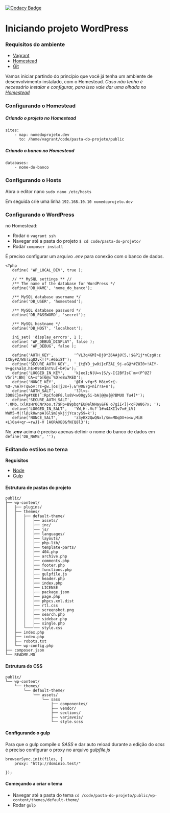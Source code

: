 [![Codacy Badge](https://api.codacy.com/project/badge/Grade/794ae40f77e643638bc2d5fcb93c501e)](https://www.codacy.com/app/maclevison/starter-kit-wordpress?utm_source=github.com&amp;utm_medium=referral&amp;utm_content=maclevison/starter-kit-wordpress&amp;utm_campaign=Badge_Grade)

# Iniciando projeto WordPress

### Requisitos do ambiente

- [Vagrant](https://www.vagrantup.com)
- [Homestead](https://laravel.com/docs/5.5/homestead)
- [Git]()

Vamos iniciar partindo do princípio que você já tenha um ambiente de desenvolvimento instalado, com o Homestead. 
_Caso não tenha é necessário instalar e configurar, para isso vale dar uma olhada no [Homestead](https://laravel.com/docs/5.5/homestead)_
 
### Configurando o Homestead

##### Criando o projeto no Homestead

```
sites:
    - map: nomedoprojeto.dev
      to: /home/vagrant/code/pasta-do-projeto/public
```

##### Criando o banco no Homestead

```
databases:
    - nome-do-banco
```

### Configurando o Hosts

Abra o editor nano `sudo nano /etc/hosts `  

Em seguida crie uma linha `192.168.10.10 nomedoprojeto.dev` 


### Configurando o WordPress

no Homestead:

* Rodar o `vagrant ssh` 
* Navegar até a pasta do projeto `$ cd code/pasta-do-projeto/` 
* Rodar `composer install` 

É preciso configurar um arquivo _.env_ para conexão com o banco de dados.

```
<?php
   define( 'WP_LOCAL_DEV', true );
   
   // ** MySQL settings ** //
   /** The name of the database for WordPress */
   define('DB_NAME', 'nome_do_banco');
   
   /** MySQL database username */
   define('DB_USER', 'homestead');
   
   /** MySQL database password */
   define('DB_PASSWORD', 'secret');
   
   /** MySQL hostname */
   define('DB_HOST', 'localhost');
   
   ini_set( 'display_errors', 1 );
   define( 'WP_DEBUG_DISPLAY', false );
   define( 'WP_DEBUG', false );
   
   define('AUTH_KEY',         '^VL3q4GM}>Bj8*Z6AAj@(5,!$&P1j*nCzgH:z 1Xhy#Z/WS]iq02v<!(*:#6biST');
   define('SECURE_AUTH_KEY',  '_{t@YD_jw0i}cFZA[_9j-aG@*#ZOI0+!AIY-9+gqs%al@.h$>K9501nTVu[~b#)w');
   define('LOGGED_IN_KEY',    'k|eoI;N|U=v|S/y-I{2BfIsC`m<(P^@Z?V5rl*:BN|`CA+s^b[6@x`%D)eBu7KED');
   define('NONCE_KEY',        '@Id vfgr5_M8im9r{~ %Q-,%e)FTq&ov:rs~gw.|os|j3s+};&^@0E?g+nir?a+n');
   define('AUTH_SALT',        '?Jl<s-3DO8C}m+Pg#tKD)`:RpCfo8F8.ls8V<w00gy5i-bA|@@o{@?BMUO Tu4[*');
   define('SECURE_AUTH_SALT', ';0Mb,!xlKzHrOCNrXoo.t7$Pp+B9pbq*EU@elNHay&F6 o7giI<]|<cF0W86?x; ');
   define('LOGGED_IN_SALT',   'YW,H-.Vc?`1#n4JXI1v7v#_LV( WWM5~M|!l@;k0wnpA(Gl$m)ykjjjYca:yS9=k');
   define('NONCE_SALT',       'z3yBX2QwQNxl/$m=MDqDX+o<w,MiB +L}0a4+qr-=rwJ}-V ]AORAXE0&fN{Q8l3');
```

No **_.env_** acima é preciso apenas definir o nome do banco de dados em `define('DB_NAME', '');`

### Editando estilos no tema

**Reguisitos**

- [Node](https://nodejs.org/en/)
- [Gulp](https://gulpjs.com)

#### Estrutura de pastas do projeto

```
public/
├── wp-content/
│   ├── plugins/
│   ├── themes/
│   │   ├── default-theme/
│   │   │   ├── assets/
│   │   │   ├── inc/
│   │   │   ├── js/
│   │   │   ├── languages/
│   │   │   ├── layouts/
│   │   │   ├── php-lib/
│   │   │   ├── template-parts/
│   │   │   ├── 404.php
│   │   │   ├── archive.php
│   │   │   ├── comments.php
│   │   │   ├── footer.php
│   │   │   ├── functions.php
│   │   │   ├── gulpfile.js
│   │   │   ├── header.php
│   │   │   ├── index.php
│   │   │   ├── LICENSE
│   │   │   ├── package.json
│   │   │   ├── page.php
│   │   │   ├── phpcs.xml.dist
│   │   │   ├── rtl.css
│   │   │   ├── screenshot.png
│   │   │   ├── search.php
│   │   │   ├── sidebar.php
│   │   │   ├── single.php
│   │   └───└── style.css        
│   ├── index.php
│   ├── index.php
│   ├── robots.txt
│   └── wp-config.php
├── composer.json
└── README.MD
```

#### Estrutura do CSS

```
public/
└── wp-content/
    └── themes/
        └── default-theme/
            └── assets/
                └── sass
                    ├── componentes/
                    ├── vendor/
                    ├── sections/
                    ├── variaveis/
                    └── style.scss                
```

#### Configurando o gulp

Para que o gulp compile o _SASS_ e dar auto reload durante a 
edição do _scss_ é preciso configurar o proxy no arquivo _gulpfile.js_

```
browserSync.init(files, {
    proxy: "http://dominio.test/"
    
});
```

#### Começando a criar o tema

- Navegar até a pasta do tema `cd /code/pasta-do-projeto/public/wp-content/themes/default-theme/`
- Rodar `gulp`
